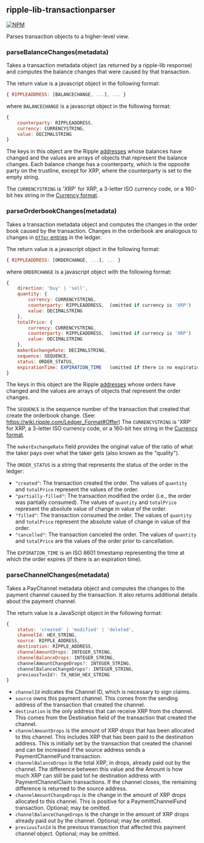 ripple-lib-transactionparser
----------------------------

[![NPM](https://nodei.co/npm/ripple-lib-transactionparser.png)](https://www.npmjs.org/package/ripple-lib-transactionparser)

Parses transaction objects to a higher-level view.

### parseBalanceChanges(metadata)

Takes a transaction metadata object (as returned by a ripple-lib response) and computes the balance changes that were caused by that transaction.

The return value is a javascript object in the following format:

```javascript
{ RIPPLEADDRESS: [BALANCECHANGE, ...], ... }
```

where `BALANCECHANGE` is a javascript object in the following format:

```javascript
{
    counterparty: RIPPLEADDRESS,
    currency: CURRENCYSTRING,
    value: DECIMALSTRING
}
```

The keys in this object are the Ripple [addresses](https://wiki.ripple.com/Accounts) whose balances have changed and the values are arrays of objects that represent the balance changes. Each balance change has a counterparty, which is the opposite party on the trustline, except for XRP, where the counterparty is set to the empty string.

The `CURRENCYSTRING` is 'XRP' for XRP, a 3-letter ISO currency code, or a 160-bit hex string in the [Currency format](https://wiki.ripple.com/Currency_format).


### parseOrderbookChanges(metadata)

Takes a transaction metadata object and computes the changes in the order book caused by the transaction. Changes in the orderbook are analogous to changes in [`Offer` entries](https://wiki.ripple.com/Ledger_Format#Offer) in the ledger.


The return value is a javascript object in the following format:

```javascript
{ RIPPLEADDRESS: [ORDERCHANGE, ...], ... }
```

where `ORDERCHANGE` is a javascript object with the following format:

```javascript
{
    direction: 'buy' | 'sell',
    quantity: {
        currency: CURRENCYSTRING,
        counterparty: RIPPLEADDRESS,  (omitted if currency is 'XRP')
        value: DECIMALSTRING
    },
    totalPrice: {
        currency: CURRENCYSTRING,
        counterparty: RIPPLEADDRESS,  (omitted if currency is 'XRP')
        value: DECIMALSTRING
    },
    makerExchangeRate: DECIMALSTRING,
    sequence: SEQUENCE,
    status: ORDER_STATUS,
    expirationTime: EXPIRATION_TIME   (omitted if there is no expiration time)
}
```


The keys in this object are the Ripple [addresses](https://wiki.ripple.com/Accounts) whose orders have changed and the values are arrays of objects that represent the order changes.

The `SEQUENCE` is the sequence number of the transaction that created that create the orderbook change. (See: https://wiki.ripple.com/Ledger_Format#Offer)
The `CURRENCYSTRING` is 'XRP' for XRP, a 3-letter ISO currency code, or a 160-bit hex string in the [Currency format](https://wiki.ripple.com/Currency_format).

The `makerExchangeRate` field provides the original value of the ratio of what the taker pays over what the taker gets (also known as the "quality").

The `ORDER_STATUS` is a string that represents the status of the order in the ledger:

*   `"created"`: The transaction created the order. The values of `quantity` and `totalPrice` represent the values of the order.
*   `"partially-filled"`: The transaction modified the order (i.e., the order was partially consumed). The values of `quantity` and `totalPrice` represent the absolute value of change in value of the order.
*   `"filled"`: The transaction consumed the order. The values of `quantity` and `totalPrice` represent the absolute value of change in value of the order.
*   `"cancelled"`: The transaction canceled the order. The values of `quantity` and `totalPrice` are the values of the order prior to cancellation.

The `EXPIRATION_TIME` is an ISO 8601 timestamp representing the time at which the order expires (if there is an expiration time).

### parseChannelChanges(metadata)

Takes a PayChannel metadata object and computes the changes to the payment channel caused by the transaction. It also returns additional details about the payment channel.

The return value is a JavaScript object in the following format:

```javascript
{
    status: 'created' | 'modified' | 'deleted',
    channelId: HEX_STRING,
    source: RIPPLE_ADDRESS,
    destination: RIPPLE_ADDRESS,
    channelAmountDrops: INTEGER_STRING,
    channelBalanceDrops: INTEGER_STRING,
    channelAmountChangeDrops?: INTEGER_STRING,
    channelBalanceChangeDrops?: INTEGER_STRING,
    previousTxnId?: TX_HASH_HEX_STRING
}
```

* `channelId` indicates the Channel ID, which is necessary to sign claims.
* `source` owns this payment channel. This comes from the sending address of the transaction that created the channel.
* `destination` is the only address that can receive XRP from the channel. This comes from the Destination field of the transaction that created the channel.
* `channelAmountDrops` is the amount of XRP drops that has been allocated to this channel. This includes XRP that has been paid to the destination address. This is initially set by the transaction that created the channel and can be increased if the source address sends a PaymentChannelFund transaction.
* `channelBalanceDrops` is the total XRP, in drops, already paid out by the channel. The difference between this value and the Amount is how much XRP can still be paid tot he destination address with PaymentChannelClaim transactions. If the channel closes, the remaining difference is returned to the source address.
* `channelAmountChangeDrops` is the change in the amount of XRP drops allocated to this channel. This is positive for a PaymentChannelFund transaction. Optional; may be omitted.
* `channelBalanceChangeDrops` is the change in the amount of XRP drops already paid out by the channel. Optional; may be omitted.
* `previousTxnId` is the previous transaction that affected this payment channel object. Optional; may be omitted.
